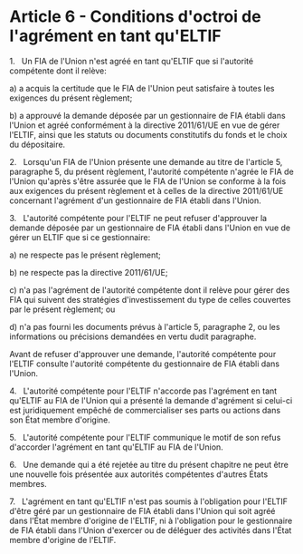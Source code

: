 # Article 6 - Conditions d'octroi de l'agrément en tant qu'ELTIF


1.   Un FIA de l'Union n'est agréé en tant qu'ELTIF que si l'autorité compétente dont il relève:

a) a acquis la certitude que le FIA de l'Union peut satisfaire à toutes les exigences du présent règlement;

b) a approuvé la demande déposée par un gestionnaire de FIA établi dans l'Union et agréé conformément à la directive 2011/61/UE en vue de gérer l'ELTIF, ainsi que les statuts ou documents constitutifs du fonds et le choix du dépositaire.

2.   Lorsqu'un FIA de l'Union présente une demande au titre de l'article 5, paragraphe 5, du présent règlement, l'autorité compétente n'agrée le FIA de l'Union qu'après s'être assurée que le FIA de l'Union se conforme à la fois aux exigences du présent règlement et à celles de la directive 2011/61/UE concernant l'agrément d'un gestionnaire de FIA établi dans l'Union.

3.   L'autorité compétente pour l'ELTIF ne peut refuser d'approuver la demande déposée par un gestionnaire de FIA établi dans l'Union en vue de gérer un ELTIF que si ce gestionnaire:

a) ne respecte pas le présent règlement;

b) ne respecte pas la directive 2011/61/UE;

c) n'a pas l'agrément de l'autorité compétente dont il relève pour gérer des FIA qui suivent des stratégies d'investissement du type de celles couvertes par le présent règlement; ou

d) n'a pas fourni les documents prévus à l'article 5, paragraphe 2, ou les informations ou précisions demandées en vertu dudit paragraphe.

Avant de refuser d'approuver une demande, l'autorité compétente pour l'ELTIF consulte l'autorité compétente du gestionnaire de FIA établi dans l'Union.

4.   L'autorité compétente pour l'ELTIF n'accorde pas l'agrément en tant qu'ELTIF au FIA de l'Union qui a présenté la demande d'agrément si celui-ci est juridiquement empêché de commercialiser ses parts ou actions dans son État membre d'origine.

5.   L'autorité compétente pour l'ELTIF communique le motif de son refus d'accorder l'agrément en tant qu'ELTIF au FIA de l'Union.

6.   Une demande qui a été rejetée au titre du présent chapitre ne peut être une nouvelle fois présentée aux autorités compétentes d'autres États membres.

7.   L'agrément en tant qu'ELTIF n'est pas soumis à l'obligation pour l'ELTIF d'être géré par un gestionnaire de FIA établi dans l'Union qui soit agréé dans l'État membre d'origine de l'ELTIF, ni à l'obligation pour le gestionnaire de FIA établi dans l'Union d'exercer ou de déléguer des activités dans l'État membre d'origine de l'ELTIF.

